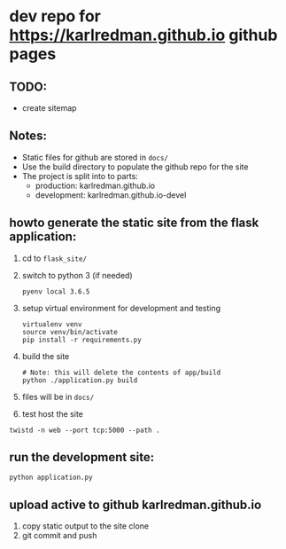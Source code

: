 # dev repo for https://karlredman.github.io github pages

## TODO:
* create sitemap

## Notes:
* Static files for github are stored in `docs/`
* Use the build directory to populate the github repo for the site
* The project is split into to parts:
    * production: karlredman.github.io
    * development: karlredman.github.io-devel

## howto generate the static site from the flask application:
1. cd to `flask_site/`
2. switch to python 3 (if needed)
    ```
    pyenv local 3.6.5
    ```
3. setup virtual environment for development and testing
    ```
    virtualenv venv
    source venv/bin/activate
    pip install -r requirements.py
    ```
4. build the site
    ```
    # Note: this will delete the contents of app/build
    python ./application.py build
    ```
5. files will be in `docs/`

6. test host the site
```
twistd -n web --port tcp:5000 --path .
```

## run the development site:
```
python application.py
```

## upload active to github karlredman.github.io

1. copy static output to the site clone
2. git commit and push
